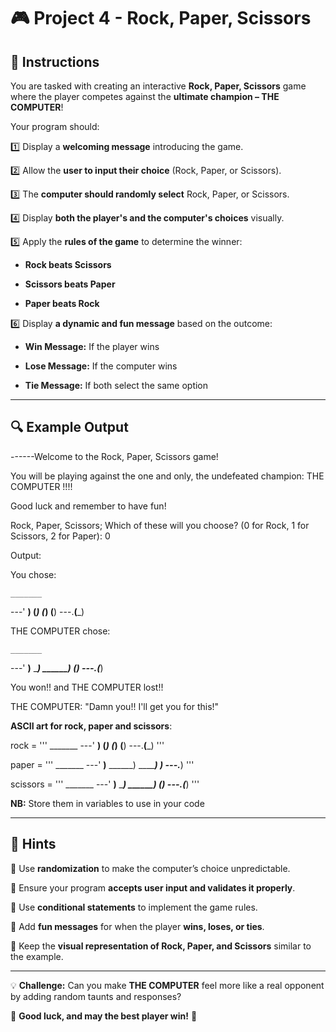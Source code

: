 # 🎮 Project 4 - Rock, Paper, Scissors  

## 📌 Instructions  

You are tasked with creating an interactive **Rock, Paper, Scissors** game where the player competes against the **ultimate champion – THE COMPUTER**!  

Your program should:  

1️⃣ Display a **welcoming message** introducing the game.  

2️⃣ Allow the **user to input their choice** (Rock, Paper, or Scissors).  

3️⃣ The **computer should randomly select** Rock, Paper, or Scissors.  

4️⃣ Display **both the player's and the computer's choices** visually.  

5️⃣ Apply the **rules of the game** to determine the winner:  
   - **Rock beats Scissors**  

   - **Scissors beats Paper**  

   - **Paper beats Rock**  

6️⃣ Display **a dynamic and fun message** based on the outcome:  
   - **Win Message:** If the player wins  

   - **Lose Message:** If the computer wins  

   - **Tie Message:** If both select the same option  

---

## 🔍 Example Output  

------Welcome to the Rock, Paper, Scissors game!

You will be playing against the one and only, the undefeated champion: THE COMPUTER !!!!

Good luck and remember to have fun!

Rock, Paper, Scissors; Which of these will you choose?
(0 for Rock, 1 for Scissors, 2 for Paper): 0

Output: 

You chose:

    _______
---'   ____)
      (_____)
      (_____)
      (____)
---.__(___)


THE COMPUTER chose:

    _______
---'   ____)____
          ______)
       __________)
      (____)
---.__(___)

You won!! and THE COMPUTER lost!!

THE COMPUTER: "Damn you!! I'll get you for this!"

**ASCII art for rock, paper and scissors**:


rock = '''
    _______
---'   ____)
      (_____)
      (_____)
      (____)
---.__(___)
'''

paper = '''
    _______
---'   ____)____
          ______)
          _______)
         _______)
---.__________)
'''

scissors = '''
    _______
---'   ____)____
          ______)
       __________)
      (____)
---.__(___)
'''

**NB:** Store them in variables to use in your code


---

## 📝 Hints  

🔹 Use **randomization** to make the computer’s choice unpredictable.  

🔹 Ensure your program **accepts user input and validates it properly**. 

🔹 Use **conditional statements** to implement the game rules.  

🔹 Add **fun messages** for when the player **wins, loses, or ties**. 
 
🔹 Keep the **visual representation of Rock, Paper, and Scissors** similar to the example.  

---

💡 **Challenge:** Can you make **THE COMPUTER** feel more like a real opponent by adding random taunts and responses?  

🚀 **Good luck, and may the best player win!** 🎯  
